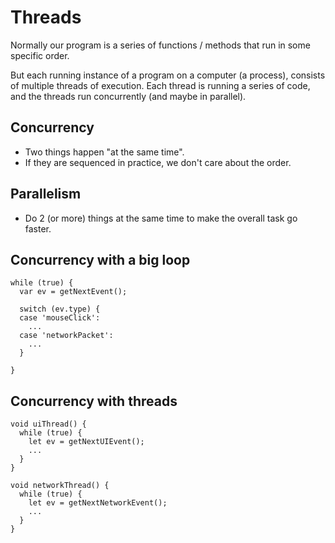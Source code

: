 

# Threads

Normally our program is a series of functions / methods that run in some specific order.

But each running instance of a program on a computer (a process), consists of multiple
threads of execution. Each thread is running a series of code, and the threads run
concurrently (and maybe in parallel).


## Concurrency

 - Two things happen "at the same time".
 - If they are sequenced in practice, we don't care about the order.

## Parallelism

 - Do 2 (or more) things at the same time to make the overall task go faster.

## Concurrency with a big loop

```
while (true) {
  var ev = getNextEvent();
  
  switch (ev.type) {
  case 'mouseClick':
    ...
  case 'networkPacket':
    ... 
  }

}
```


## Concurrency with threads

```
void uiThread() {
  while (true) {
    let ev = getNextUIEvent();
    ...
  }
}

void networkThread() {
  while (true) {
    let ev = getNextNetworkEvent();
    ...
  }
}

```
